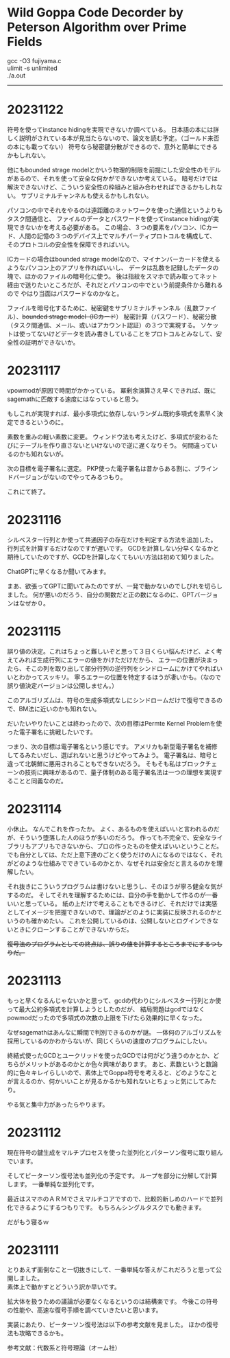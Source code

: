 # Wild Goppa Code Decorder by Peterson Algorithm over Prime Fields
gcc -O3 fujiyama.c  
ulimit -s unlimited  
./a.out  

-------
# 20231122
符号を使ってinstance hidingを実現できないか調べている。
日本語の本には詳しく説明がされている本が見当たらないので、論文を読む予定。（ゴールド来否の本にも載ってない）
符号なら秘密鍵分散ができるので、意外と簡単にできるかもしれない。

他にもbounded strage modelとかいう物理的制限を前提にした安全性のモデルがあるので、それを使って安全な何かができないか考えている。
暗号だけでは解決できないけど、こういう安全性の枠組みと組み合わせればできるかもしれない。
サブリミナルチャンネルも使えるかもしれない。

パソコンの中でそれをやるのは遠距離のネットワークを使った通信というよりもタスク間通信と、
ファイルのデータとパスワードを使ってinstance hidingが実現できないかを考える必要がある。
この場合、３つの要素をパソコン、ICカード、人間の記憶の３つのデバイス上でマルチパーティプロトコルを構成して、
そのプロトコルの安全性を保障できればいい。

ICカードの場合はbounded strage modelなので、マイナンバーカードを使えるようなパソコン上のアプリを作ればいいし、
データは乱数を記録したデータの塊で、ほかのファイルの暗号化に使う。
後は指紋をスマホで読み取ってネット経由で送りたいところだが、それだとパソコンの中でという前提条件から離れるので
やはり当面はパスワードなのかなと。

ファイルを暗号化するために、秘密鍵をサブリミナルチャンネル（乱数ファイル）、~~bounded strage model（ICカード~~）
秘密計算（パスワード）、秘密分散（タスク間通信、メール、或いはアカウント認証）の３つで実現する。
ソケットは使ってないけどデータを読み書きしていることをプロトコルとみなして、安全性の証明ができないか。

# 20231117
vpowmodが原因で時間がかかっている。
冪剰余演算さえ早くできれば、既にsagemathに匹敵する速度にはなっていると思う。

もしこれが実現すれば、最小多項式に依存しないランダム既約多項式を素早く決定できるというのに。

素数を重みの軽い素数に変更。
ウィンドウ法も考えたけど、多項式が変わるたびにテーブルを作り直さないといけないので逆に遅くなりそう。
何間違っているのかも知れないが。

次の目標を電子署名に選定。
PKP使った電子署名は昔からある割に、ブラインドバージョンがないのでやってみるつもり。

これにて終了。

# 20231116
シルベスター行列とか使って共通因子の存在だけを判定する方法を追加した。
行列式を計算するだけなのですが遅いです。
GCDを計算しない分早くなるかと期待していたのですが、GCDを計算しなくてもいい方法は初めて知りました。

ChatGPTに早くなるか聞いてみます。

まあ、欲張ってGPTに聞いてみたのですが、一発で動かないのでしびれを切らしました。
何が悪いのだろう、自分の関数だと正の数になるのに、GPTバージョンはなぜか０。


# 20231115
誤り値の決定。これはちょっと難しいぞと思って３日くらい悩んだけど、よく考えてみれば生成行列にエラーの値をかけただけだから、
エラーの位置が決まったら、そこの列を取り出して部分行列の逆行列をシンドロームにかけてやればいいとわかってスッキリ。
寧ろエラーの位置を特定するほうが凄いかも。（なので誤り値決定バージョンは公開しません。）

このアルゴリズムは、符号の生成多項式なしにシンドロームだけで復号できるので、BM法に近いのかも知れない。

だいたいやりたいことは終わったので、次の目標はPermte Kernel Problemを使った電子署名に挑戦したいです。

つまり、次の目標は電子署名という感じです。
アメリカも新型電子署名を補修してるみたいだし、選ばれないと思うけどやってみよう。
電子署名は、暗号と違って北朝鮮に悪用されることもできないだろう。
そもそも私はブロックチェーンの技術に興味があるので、量子体制のある電子署名法は一つの理想を実現することと同義なのだ。

# 20231114
小休止。
なんでこれを作ったか。
よく、あるものを使えばいいと言われるのだが、そういう堕落した人のほうが多いのだろう。
作っても不完全で、安全なライブラリもアプリもできないから、プロの作ったものを使えばいいということだ。
でも自分としては、ただ上意下達のごとく使うだけの人になるのではなく、それがどのような仕組みでできているのかとか、なぜそれは安全だと言えるのかを理解したい。

それ抜きにこういうプログラムは書けないと思うし、そのほうが寧ろ健全な気がするのだ。
そしてそれを理解するためには、自分の手を動かして作るのが一番いいと思っている。
紙の上だけで考えることもできるけど、それだけでは実感としてイメージを把握できないので、理論がどのように実装に反映されるのかというのも確かめたい。
これを公開しているのは、公開しないとログインできないときにクローンすることができないからだ。

~~復号法のプログラムとしての終点は、誤りの値を計算するところまでにするつもりだ。~~


# 20231113
もっと早くなるんじゃないかと思って、gcdの代わりにシルベスター行列とか使って最大公約多項式を計算しようとしたのだが、
結局問題はgcdではなくpowmodだったので多項式の次数の上限を下げたら効果的に早くなった。

なぜsagemathはあんなに瞬間で判別できるのかが謎。
一体何のアルゴリズムを採用しているのかわからないが、同じくらいの速度のプログラムにしたい。

終結式使ったGCDとユークリッドを使ったGCDでは何がどう違うのかとか、どちらがメリットがあるのかとか色々興味があります。
あと、素数というと数論的に色々キレイらしいので、素体上でGoppa符号を考えると、どのようなことが言えるのか、何かいいことが見るかるかも知れないとちょっと気にしてみたり。

やる気と集中力があったらやります。

# 20231112
現在符号の鍵生成をマルチプロセスを使った並列化とパターソン復号に取り組んでいます。

そしてピーターソン復号法も並列化の予定です。
ループを部分に分解して計算します。
一番単純な並列化です。

最近はスマホのＡＲＭでさえマルチコアですので、比較的新しめのハードで並列化できるようにするつもりです。
もちろんシングルタスクでも動きます。

だがもう寝るｗ

# 20231111
とりあえず面倒なこと一切抜きにして、一番単純な答えがこれだろうと思って公開しました。  
素体上で動かすとどういう訳か早いです。

拡大体を扱うための議論が必要なくなるというのは結構楽です。
今後この符号の性能や、高速な復号手順を調べていきたいと思います。

実装にあたり、ピーターソン復号法は以下の参考文献を見ました。
ほかの復号法も攻略できるかも。


参考文献：代数系と符号理論（オーム社）
